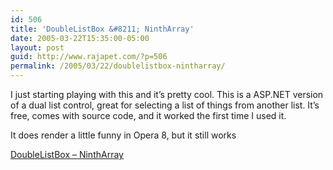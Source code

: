 ```yaml
---
id: 506
title: 'DoubleListBox &#8211; NinthArray'
date: 2005-03-22T15:35:00-05:00
layout: post
guid: http://www.rajapet.com/?p=506
permalink: /2005/03/22/doublelistbox-nintharray/
---
```

I just starting playing with this and it&#8217;s pretty cool. This is a ASP.NET version of a dual list control, great for selecting a list of things from another list. It&#8217;s free, comes with source code, and it worked the first time I used it.

It does render a little funny in Opera 8, but it still works

[DoubleListBox &#8211; NinthArray](http://www.nintharray.com/products/DoubleListBox/default.aspx)